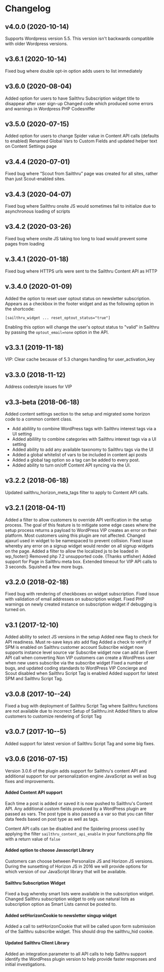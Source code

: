 # Changelog

## v4.0.0 (2020-10-14)
Supports Wordpress version 5.5.
This version isn't backwards compatible with older Wordpress versions.

## v3.6.1 (2020-10-14)
Fixed bug where double opt-in option adds users to list immediately

## v3.6.0 (2020-08-04)
Added option for users to have Sailthru Subscription widget title to disappear after user sign-up
Changed code which produced some errors and warnings in Wordpress PHP Codesniffer

## v3.5.0 (2020-07-15)
Added option for users to change Spider value in Content API calls (defaults to enabled)
Renamed Global Vars to Custom Fields and updated helper text on Content Settings page

## v3.4.4 (2020-07-01)
Fixed bug where “Scout from Sailthru” page was created for all sites, rather than just Scout-enabled sites.

## v3.4.3 (2020-04-07)
Fixed bug where Sailthru onsite JS would sometimes fail to initialize due to asynchronous loading of scripts

## v3.4.2 (2020-03-26)
Fixed bug where onsite JS taking too long to load would prevent some pages from loading

## v.3.4.1 (2020-01-18)
Fixed bug where HTTPS urls were sent to the Sailthru Content API as HTTP

## v.3.4.0 (2020-01-09)
Added the option to reset user optout status on newsletter subscription. Appears as a checkbox in the footer widget and as the following option in the shortcode:
```
[sailthru_widget ... reset_optout_status="true"]
```

Enabling this option will change the user's optout status to "valid" in Sailthru by passing the `optout_email=none` option in the API.

## v3.3.1 (2019-11-18)
VIP: Clear cache because of 5.3 changes handling for user_activation_key

## v3.3.0 (2018-11-12)
Address codestyle issues for VIP

## v3.3-beta (2018-06-18)
Added content settings section to the setup and migrated some horizon code to a common content class. 

* Add abilility to combine WordPress tags with Sailthru interest tags via a UI setting
* Added abilility to combine categories with Sailthru interest tags via a UI setting
* Added ability to add any available taxonomy to Sailthru tags via the UI
* Added a global whitelist of vars to be included in content api posts
* Added a global tag option so a tag can be added to every post. 
* Added ability to turn on/off Content API syncing via the UI. 

## v3.2.2 (2018-06-18)
Updated sailthru_horizon_meta_tags filter to apply to Content API calls. 

## v3.2.1 (2018-04-11)
Added a filter to allow customers to override API verification in the setup process. The goal of this feature is to mitigate some edge cases where the setup process returns a payload to WordPress VIP creates an error on their platform. Most customers using this plugin are not affected. 
Changed ajaxurl used in widget to be namespaced to prevent collision.
Fixed issue whereby any error on a signup widget would render on all signup widgets on the page.
Added a filter to allow the localized js to be loaded in wp_footer()
Removed php 7.2 unsupported code. (Thanks srtfisher)
Added support for Page in Sailthru meta box. 
Extended timeout for VIP API calls to 3 seconds. 
Squished a few more bugs. 


## v3.2.0 (2018-02-18)
Fixed bug with rendering of checkboxes on widget subscription.
Fixed issue with validation of email addresses on subscription widget. 
Fixed PHP warnings on newly created instance on subscription widget if debugging is turned on. 


## v3.1 (2017-12-10)
Added ability to select JS versions in the setup
Added new flag to check for API readiness. Must re-save keys ato add flag
Added a check to verify if SPM is enabled on Sailthru customer account
Subscribe widget now supports instance level source var
Subscribe widget now can add an Event API call when converting
Non VIP customers can create a WordPress user when new users subscribe via the subscribe widget
Fixed a number of bugs, and updated coding standards to WordPress VIP
Concierge and Scout disabled when Sailthru Script Tag is enabled
Added support for latest SPM and Sailthru Script Tag. 

## v3.0.8 (2017-10--24)
Fixed a bug with deployment of Sailthru Script Tag where Sailthru functions are not available due to incorrect Setup of Sailthru.init
Added filters to allow customers to customize rendering of Script Tag 

## v3.0.7 (2017-10--5)
Added support for latest version of Sailthru Script Tag and some big fixes. 

## v3.0.6 (2016-07-15)

Version 3.0.6 of the plugin adds support for Sailthru's content API and additional support for our personalization engine JavaScript as well as bug fixes and improvements. 

#### Added Content API support

Each time a post is added or saved it is now pushed to Sailthru's Content API. Any additional custom fields produced by a WordPress plugin are passed as vars. The post type is also passed a a var so that you can filter data feeds based on post type as well as tags. 

Content API calls can be disabled and the Spidering process used by applying the filter ```sailthru_content_api_enable``` in your functions.php file with a return value of ```false```

#### Added option to choose Javascript Library

Customers can choose between Personalize JS and Horizon JS versions. During the sunsetting of Horizon JS in 2016 we will provide options for which version of our JavaScript library that will be available. 

#### Sailthru Subscription Widget
Fixed a bug whereby smart lists were available in the subscription widget. Changed Sailthru subscription widget to only use natural lists as subscription option as Smart Lists cannot be posted to.

#### Added setHorizonCookie to newsletter singup widget

Added a call to setHorizonCookie that will be called upon form submission of the Sailthru subscribe widget. This should drop the sailthru_hid cookie.


#### Updated Sailthru Client Library 
Added an integration parameter to all API calls to help Salthru support identify the WordPress plugin version to help provide faster responses and initial investigations.
